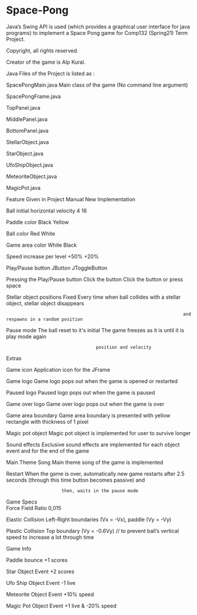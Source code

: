 # Space-Pong
Java’s Swing API is used (which provides a graphical user interface for java programs) to implement a Space Pong game for Comp132 (Spring21) Term Project. 

Copyright, all rights reserved. 

Creator of the game is Alp Kural.

Java Files of the Project	is listed as :

SpacePongMain.java        Main class of the game (No command line argument)

SpacePongFrame.java	

TopPanel.java	

MiddlePanel.java	

BottomPanel.java	

StellarObject.java	

StarObject.java	

UfoShipObject.java	

MeteoriteObject.java	

MagicPot.java	

Feature	                             Given in Project Manual	         New Implementation

Ball initial horizontal velocity	    4	                               16

Paddle color	                        Black	                           Yellow

Ball color	                          Red	                             White

Game area color                     	White	                           Black

Speed increase per level	            +50%	                           +20%

Play/Pause button	                   JButton	                         JToggleButton

Pressing the Play/Pause button	      Click the button	               Click the button or press space

Stellar object positions	            Fixed	                           Every time when ball collides with a stellar object, stellar object disappears

                                                                       and respawns in a random position
                                                                      
Pause mode	                          The ball reset to it's initial   The game freezes as it is until it is play mode again

                                      position and velocity	              
Extras	

Game icon	               Application icon for the JFrame

Game logo	               Game logo pops out when the game is opened or restarted

Paused logo	             Paused logo pops out when the game is paused

Game over logo	          Game over logo pops out when the game is over 

Game area boundary  	    Game area boundary is presented with yellow rectangle with thickness of 1 pixel 

Magic pot object 	       Magic pot object is implemented for user to survive longer 

Sound effects 	          Exclusive sound effects are implemented for each object event and for the end of the game 

Main Theme Song  	       Main theme song of the game is implemented 

Restart	                 When the game is over, automatically new game restarts after 2.5 seconds (through this time button becomes passive) and 

                         then, waits in the pause mode
Game Specs 	  
Force Field Ratio 	      0,015

Elastic Collision 	      Left-Right boundaries (Vx = -Vx), paddle (Vy = -Vy)

Plastic Collision 	      Top boundary (Vy = -0.6Vy) // to prevent ball’s vertical speed to increase a lot through time 

Game Info	  

Paddle bounce 	          +1 scores 

Star Object Event 	      +2 scores 

Ufo Ship Object Event    -1 live  

Meteorite Object Event   +10% speed 

Magic Pot Object Event   +1 live & -20% speed 
